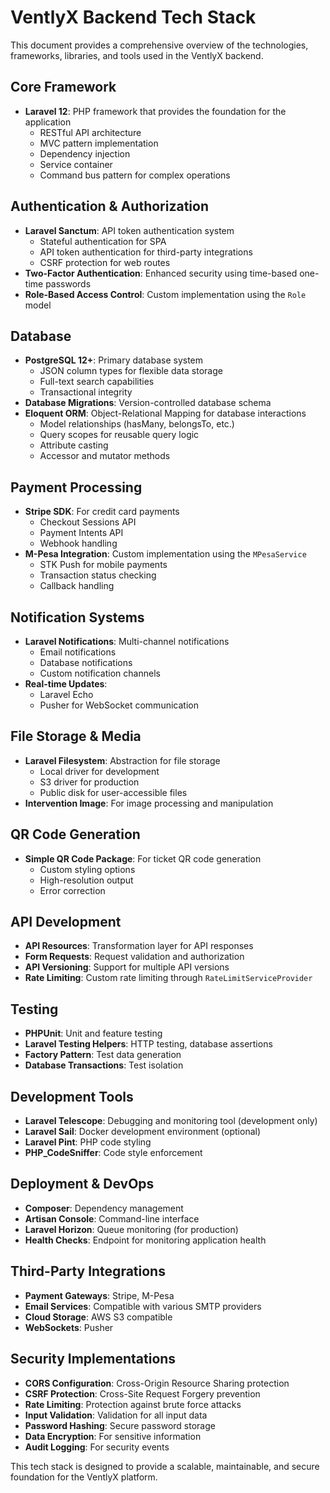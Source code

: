 # VentlyX Backend Tech Stack

This document provides a comprehensive overview of the technologies, frameworks, libraries, and tools used in the VentlyX backend.

## Core Framework

-   **Laravel 12**: PHP framework that provides the foundation for the application
    -   RESTful API architecture
    -   MVC pattern implementation
    -   Dependency injection
    -   Service container
    -   Command bus pattern for complex operations

## Authentication & Authorization

-   **Laravel Sanctum**: API token authentication system
    -   Stateful authentication for SPA
    -   API token authentication for third-party integrations
    -   CSRF protection for web routes
-   **Two-Factor Authentication**: Enhanced security using time-based one-time passwords
-   **Role-Based Access Control**: Custom implementation using the `Role` model

## Database

-   **PostgreSQL 12+**: Primary database system
    -   JSON column types for flexible data storage
    -   Full-text search capabilities
    -   Transactional integrity
-   **Database Migrations**: Version-controlled database schema
-   **Eloquent ORM**: Object-Relational Mapping for database interactions
    -   Model relationships (hasMany, belongsTo, etc.)
    -   Query scopes for reusable query logic
    -   Attribute casting
    -   Accessor and mutator methods

## Payment Processing

-   **Stripe SDK**: For credit card payments
    -   Checkout Sessions API
    -   Payment Intents API
    -   Webhook handling
-   **M-Pesa Integration**: Custom implementation using the `MPesaService`
    -   STK Push for mobile payments
    -   Transaction status checking
    -   Callback handling

## Notification Systems

-   **Laravel Notifications**: Multi-channel notifications
    -   Email notifications
    -   Database notifications
    -   Custom notification channels
-   **Real-time Updates**:
    -   Laravel Echo
    -   Pusher for WebSocket communication

## File Storage & Media

-   **Laravel Filesystem**: Abstraction for file storage
    -   Local driver for development
    -   S3 driver for production
    -   Public disk for user-accessible files
-   **Intervention Image**: For image processing and manipulation

## QR Code Generation

-   **Simple QR Code Package**: For ticket QR code generation
    -   Custom styling options
    -   High-resolution output
    -   Error correction

## API Development

-   **API Resources**: Transformation layer for API responses
-   **Form Requests**: Request validation and authorization
-   **API Versioning**: Support for multiple API versions
-   **Rate Limiting**: Custom rate limiting through `RateLimitServiceProvider`

## Testing

-   **PHPUnit**: Unit and feature testing
-   **Laravel Testing Helpers**: HTTP testing, database assertions
-   **Factory Pattern**: Test data generation
-   **Database Transactions**: Test isolation

## Development Tools

-   **Laravel Telescope**: Debugging and monitoring tool (development only)
-   **Laravel Sail**: Docker development environment (optional)
-   **Laravel Pint**: PHP code styling
-   **PHP_CodeSniffer**: Code style enforcement

## Deployment & DevOps

-   **Composer**: Dependency management
-   **Artisan Console**: Command-line interface
-   **Laravel Horizon**: Queue monitoring (for production)
-   **Health Checks**: Endpoint for monitoring application health

## Third-Party Integrations

-   **Payment Gateways**: Stripe, M-Pesa
-   **Email Services**: Compatible with various SMTP providers
-   **Cloud Storage**: AWS S3 compatible
-   **WebSockets**: Pusher

## Security Implementations

-   **CORS Configuration**: Cross-Origin Resource Sharing protection
-   **CSRF Protection**: Cross-Site Request Forgery prevention
-   **Rate Limiting**: Protection against brute force attacks
-   **Input Validation**: Validation for all input data
-   **Password Hashing**: Secure password storage
-   **Data Encryption**: For sensitive information
-   **Audit Logging**: For security events

This tech stack is designed to provide a scalable, maintainable, and secure foundation for the VentlyX platform.
